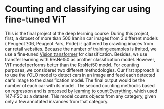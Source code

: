 # Counting and classifying car using fine-tuned ViT

This is the final project of the deep learning course. During this project, first, a dataset of more than 500 Iranian car images from 3 different models ( Peugeot 206, Peugeot Pars, Pride)
is gathered by crawling images from car retail websites. Because the number of training examples is limited, we use a fine-tuned [Vision transformer](https://arxiv.org/abs/2010.11929) for classification. Besides, we use transfer learning with ResNet50 as another classification model. However, ViT model performs better than the ResNet50 model.
For counting purposes, we considered two different methodologies. Our first approach is to use the YOLO model to detect cars in an image and feed each detected car's image to the classification model. The final output would be the number of each car with its model.
The second counting method is based on regression and is proposed by [learning to count Everything](https://arxiv.org/abs/2104.08391), which used 147-FSC as a dataset. This model counts objects from any category, given only a few annotated instances from that category. 
